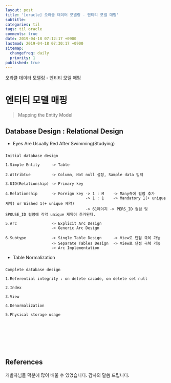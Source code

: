 ```yaml
---
layout: post
title: '[oracle] 오라클 데이터 모델링 - 엔티티 모델 매핑'
subtitle: 
categories: til
tags: til oracle
comments: true
date: 2019-04-18 07:12:17 +0900
lastmod: 2019-04-18 07:30:17 +0900
sitemap:
  changefreq: daily
  priority: 1
published: true
---
```


오라클 데이터 모델링 - 엔티티 모델 매핑<br />

# 엔티티 모델 매핑
> Mapping the Entity Model


## Database Design : Relational Design
* Eyes Are Usually Red After Swimming(Studying)
###
    Initial database design

    1.Simple Entity     -> Table

    2.Attribtue         -> Column, Not null 설정, Sample data 입력

    3.UID(Relationship) -> Primary key

    4.Relationship      -> Foreign key -> 1 : M    -> Many측에 컬럼 추가 
                                       -> 1 : 1    -> Mandatory 1(+ unique 제약) or Wished 1(+ unique 제약)
                                       -> 61페이지 -> PERS_ID 컬럼 및 SPOUSE_ID 컬럼에 각각 unique 제약이 추가된다.

    5.Arc               -> Explicit Arc Design
                        -> Generic Arc Design 

    6.Subtype           -> Single Table Design     -> View로 단점 극복 가능
                        -> Separate Tables Design  -> View로 단점 극복 가능
                        -> Arc Implementation 

* Table Normalization
### 
    Complete database design

    1.Referential integrity : on delete cacade, on delete set null

    2.Index

    3.View

    4.Denormalization

    5.Physical storage usage


<br>
<br>
<br>
<br>
<br>

## References
개발자님들 덕분에 많이 배울 수 있었습니다. 감사의 말씀 드립니다.<br/>